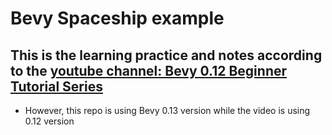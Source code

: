 # Bevy Spaceship example

## This is the learning practice and notes according to the [youtube channel: Bevy 0.12 Beginner Tutorial Series](https://www.youtube.com/@ZymartuGames)
- However, this repo is using Bevy 0.13 version while the video is using 0.12 version
